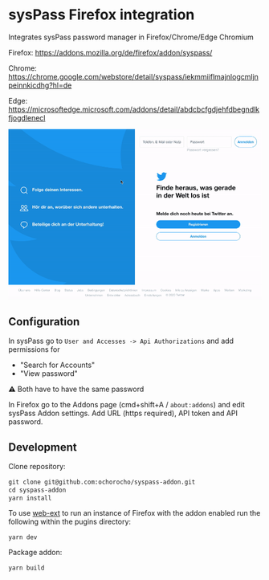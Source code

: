 # sysPass Firefox integration

Integrates sysPass password manager in Firefox/Chrome/Edge Chromium

Firefox: https://addons.mozilla.org/de/firefox/addon/syspass/

Chrome: https://chrome.google.com/webstore/detail/syspass/iekmmiiflmajnlogcmljnpeinnkicdhg?hl=de

Edge: https://microsoftedge.microsoft.com/addons/detail/abdcbcfgdjehfdbegndlkfjogdlenecl

![syspass firefox integration](preview.gif "Logo Title Text 1")

## Configuration

In sysPass go to `User and Accesses -> Api Authorizations` and add permissions for

* "Search for Accounts"
* "View password"

:warning: Both have to have the same password

In Firefox go to the Addons page (cmd+shift+A / `about:addons`) and edit sysPass Addon settings. Add URL (https required), API token and API password. 

## Development

Clone repository:

```
git clone git@github.com:ochorocho/syspass-addon.git
cd syspass-addon
yarn install
```

To use [web-ext](https://www.npmjs.com/package/web-ext) to run an instance of Firefox with the addon enabled run the following within the pugins directory:

```
yarn dev
```

Package addon:

```
yarn build
```
